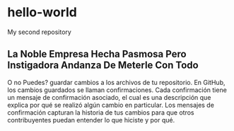 # hello-world
My second repository

<h2>La Noble Empresa Hecha Pasmosa Pero Instigadora Andanza De Meterle Con Todo</h2>

<h7>O no Puedes? guardar cambios a los archivos de tu repositorio. En GitHub, los cambios guardados se llaman confirmaciones. Cada confirmación tiene un mensaje de confirmación asociado, el cual es una descripción que explica por qué se realizó algún cambio en particular. Los mensajes de confirmación capturan la historia de tus cambios para que otros contribuyentes puedan entender lo que hiciste y por qué.</h7>

